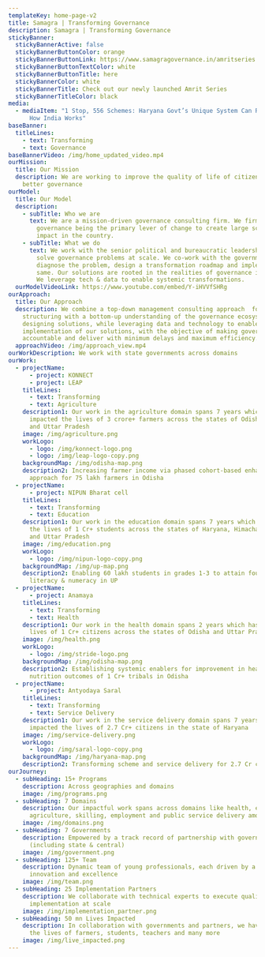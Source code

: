 ```yaml
---
templateKey: home-page-v2
title: Samagra | Transforming Governance
description: Samagra | Transforming Governance
stickyBanner:
  stickyBannerActive: false
  stickyBannerButtonColor: orange
  stickyBannerButtonLink: https://www.samagragovernance.in/amritseries
  stickyBannerButtonTextColor: white
  stickyBannerButtonTitle: here
  stickyBannerColor: white
  stickyBannerTitle: Check out our newly launched Amrit Series
  stickyBannerTitleColor: black
media:
  - mediaItem: "1 Stop, 556 Schemes: Haryana Govt’s Unique System Can Revolutionise
      How India Works"
baseBanner:
  titleLines:
    - text: Transforming
    - text: Governance
baseBannerVideo: /img/home_updated_video.mp4
ourMission:
  title: Our Mission
  description: We are working to improve the quality of life of citizens through
    better governance
ourModel:
  title: Our Model
  description:
    - subTitle: Who we are
      text: We are a mission-driven governance consulting firm. We firmly believe in
        governance being the primary lever of change to create large scale
        impact in the country.
    - subTitle: What we do
      text: We work with the senior political and bureaucratic leadership of states to
        solve governance problems at scale. We co-work with the government to
        diagnose the problem, design a transformation roadmap and implement the
        same. Our solutions are rooted in the realities of governance in India.
        We leverage tech & data to enable systemic transformations.
  ourModelVideoLink: https://www.youtube.com/embed/Y-iHVVfSHRg
ourApproach:
  title: Our Approach
  description: We combine a top-down management consulting approach  for problem
    structuring with a bottom-up understanding of the governance ecosystem for
    designing solutions, while leveraging data and technology to enable
    implementation of our solutions, with the objective of making governments
    accountable and deliver with minimum delays and maximum efficiency.
  approachVideo: /img/approach_view.mp4
ourWorkDescription: We work with state governments across domains
ourWork:
  - projectName:
      - project: KONNECT
      - project: LEAP
    titleLines:
      - text: Transforming
      - text: Agriculture
    description1: Our work in the agriculture domain spans 7 years which has
      impacted the lives of 3 crore+ farmers across the states of Odisha
      and Uttar Pradesh
    image: /img/agriculture.png
    workLogo:
      - logo: /img/konnect-logo.png
      - logo: /img/leap-logo-copy.png
    backgroundMap: /img/odisha-map.png
    description2: Increasing farmer income via phased cohort-based enhancement
      approach for 75 lakh farmers in Odisha
  - projectName:
      - project: NIPUN Bharat cell
    titleLines:
      - text: Transforming
      - text: Education
    description1: Our work in the education domain spans 7 years which has impacted
      the lives of 1 Cr+ students across the states of Haryana, Himachal Pradesh
      and Uttar Pradesh
    image: /img/education.png
    workLogo:
      - logo: /img/nipun-logo-copy.png
    backgroundMap: /img/up-map.png
    description2: Enabling 60 lakh students in grades 1-3 to attain foundational
      literacy & numeracy in UP
  - projectName:
      - project: Anamaya
    titleLines:
      - text: Transforming
      - text: Health
    description1: Our work in the health domain spans 2 years which has impacted the
      lives of 1 Cr+ citizens across the states of Odisha and Uttar Pradesh
    image: /img/health.png
    workLogo:
      - logo: /img/stride-logo.png
    backgroundMap: /img/odisha-map.png
    description2: Establishing systemic enablers for improvement in health &
      nutrition outcomes of 1 Cr+ tribals in Odisha
  - projectName:
      - project: Antyodaya Saral
    titleLines:
      - text: Transforming
      - text: Service Delivery
    description1: Our work in the service delivery domain spans 7 years which has
      impacted the lives of 2.7 Cr+ citizens in the state of Haryana
    image: /img/service-delivery.png
    workLogo:
      - logo: /img/saral-logo-copy.png
    backgroundMap: /img/haryana-map.png
    description2: Transforming scheme and service delivery for 2.7 Cr citizens in Haryana
ourJourney:
  - subHeading: 15+ Programs
    description: Across geographies and domains
    image: /img/programs.png
  - subHeading: 7 Domains
    description: Our impactful work spans across domains like health, education,
      agriculture, skilling, employment and public service delivery among others
    image: /img/domains.png
  - subHeading: 7 Governments
    description: Empowered by a track record of partnership with governments
      (including state & central)
    image: /img/government.png
  - subHeading: 125+ Team
    description: Dynamic team of young professionals, each driven by a passion for
      innovation and excellence
    image: /img/team.png
  - subHeading: 25 Implementation Partners
    description: We collaborate with technical experts to execute quality
      implementation at scale
    image: /img/implementation_partner.png
  - subHeading: 50 mn Lives Impacted
    description: In collaboration with governments and partners, we have transformed
      the lives of farmers, students, teachers and many more
    image: /img/live_impacted.png
---
```

